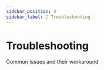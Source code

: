 ```yaml
---
sidebar_position: 4
sidebar_label: 🐞 Troubleshooting
---
```


# Troubleshooting

 Common issues and their workaround
